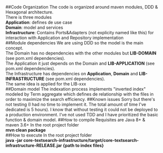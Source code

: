 ##Code Organization
The code is organized around maven modules, DDD & Hexagonal architecture.  
There is three modules  
**Application**: defines de use case  
**Domain**: model and services  
**Infrastructure**: Contains Ports&Adapters (not explicity named like this) for interaction with Application and Repository implementation    
##Module dependencies
We are using DDD so the model is the main concept.  
The Domain has no dependencies with the other modules but **LIB-DOMAIN** (see pom.xml dependencies).  
The Application it just depends on the Domain and **LIB-APPLICATION** (see pom.xml dependencies).  
The Infrastructure has dependencies on **Application**, **Domain** and **LIB-INFRASTRUCTURE** (see pom.xml dependencies).  
The same idea is applied for the LIB-xxx  
##Domain model
The indexation process implements "inverted index" modeled by Term aggregate which defines de relationship with the files
 in order to maximize the search efficiency.
##Known issues
Sorry but there's not testing (I had no time to implement it. The total amount of time I've dedicated is 5 hours).
I know that without testing it could not be deployed to a production environment.
I've not used TDD and I have prioritized the basic function & domain model. 
##How to compile
Requisites are Java 8+ & maven 3.6+
In the root project folder   
**mvn clean package**  
##How to execute
In the root project folder   
**java -jar core-textsearch-infrastructure/target/core-textsearch-infrastructure-RELEASE.jar {path to index files}**  
